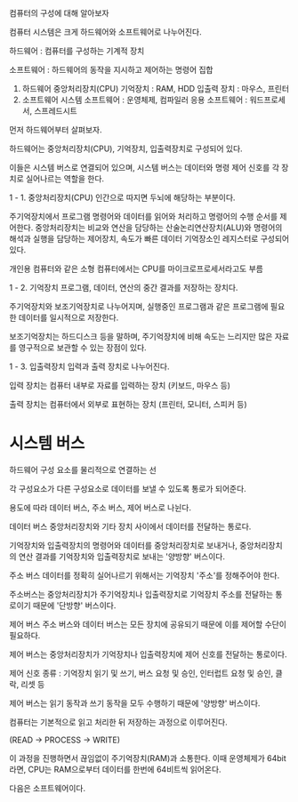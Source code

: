 컴퓨터의 구성에 대해 알아보자


컴퓨터 시스템은 크게 하드웨어와 소프트웨어로 나누어진다.

 

하드웨어 : 컴퓨터를 구성하는 기계적 장치

소프트웨어 : 하드웨어의 동작을 지시하고 제어하는 명령어 집합

 

1. 하드웨어
중앙처리장치(CPU)
기억장치 : RAM, HDD
입출력 장치 : 마우스, 프린터
2. 소프트웨어
시스템 소프트웨어 : 운영체제, 컴파일러
응용 소프트웨어 : 워드프로세서, 스프레드시트
 

먼저 하드웨어부터 살펴보자.

 

하드웨어는 중앙처리장치(CPU), 기억장치, 입출력장치로 구성되어 있다.

이들은 시스템 버스로 연결되어 있으며, 시스템 버스는 데이터와 명령 제어 신호를 각 장치로 실어나르는 역할을 한다.

 

1 - 1. 중앙처리장치(CPU)
인간으로 따지면 두뇌에 해당하는 부분이다.

 

주기억장치에서 프로그램 명령어와 데이터를 읽어와 처리하고 명령어의 수행 순서를 제어한다. 중앙처리장치는 비교와 연산을 담당하는 산술논리연산장치(ALU)와 명령어의 해석과 실행을 담당하는 제어장치, 속도가 빠른 데이터 기억장소인 레지스터로 구성되어있다.

 

개인용 컴퓨터와 같은 소형 컴퓨터에서는 CPU를 마이크로프로세서라고도 부름

 

1 - 2. 기억장치
프로그램, 데이터, 연산의 중간 결과를 저장하는 장치다.

 

주기억장치와 보조기억장치로 나누어지며, 실행중인 프로그램과 같은 프로그램에 필요한 데이터를 일시적으로 저장한다.

보조기억장치는 하드디스크 등을 말하며, 주기억장치에 비해 속도는 느리지만 많은 자료를 영구적으로 보관할 수 있는 장점이 있다.

 

1 - 3. 입출력장치
입력과 출력 장치로 나누어진다.

 

입력 장치는 컴퓨터 내부로 자료를 입력하는 장치 (키보드, 마우스 등)

출력 장치는 컴퓨터에서 외부로 표현하는 장치 (프린터, 모니터, 스피커 등)




# 시스템 버스
하드웨어 구성 요소를 물리적으로 연결하는 선

각 구성요소가 다른 구성요소로 데이터를 보낼 수 있도록 통로가 되어준다.

용도에 따라 데이터 버스, 주소 버스, 제어 버스로 나뉜다.

 

데이터 버스
중앙처리장치와 기타 장치 사이에서 데이터를 전달하는 통로다.

기억장치와 입출력장치의 명령어와 데이터를 중앙처리장치로 보내거나, 중앙처리장치의 연산 결과를 기억장치와 입출력장치로 보내는 '양방향' 버스이다.

주소 버스
데이터를 정확히 실어나르기 위해서는 기억장치 '주소'를 정해주어야 한다.

주소버스는 중앙처리장치가 주기억장치나 입출력장치로 기억장치 주소를 전달하는 통로이기 때문에 '단방향' 버스이다.

제어 버스
주소 버스와 데이터 버스는 모든 장치에 공유되기 때문에 이를 제어할 수단이 필요하다.

제어 버스는 중앙처리장치가 기억장치나 입출력장치에 제어 신호를 전달하는 통로이다.

 

제어 신호 종류 : 기억장치 읽기 및 쓰기, 버스 요청 및 승인, 인터럽트 요청 및 승인, 클락, 리셋 등

제어 버스는 읽기 동작과 쓰기 동작을 모두 수행하기 때문에 '양방향' 버스이다.

 

컴퓨터는 기본적으로 읽고 처리한 뒤 저장하는 과정으로 이루어진다.

(READ → PROCESS → WRITE)

 

이 과정을 진행하면서 끊임없이 주기억장치(RAM)과 소통한다. 이때 운영체제가 64bit라면, CPU는 RAM으로부터 데이터를 한번에 64비트씩 읽어온다.

 

 

다음은 소프트웨어이다.
